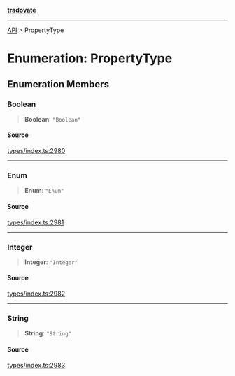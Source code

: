 [**tradovate**](../README.md)

***

[API](../API.md) > PropertyType

# Enumeration: PropertyType

## Enumeration Members

### Boolean

> **Boolean**: `"Boolean"`

#### Source

[types/index.ts:2980](https://github.com/cgilly2fast/tradovate-typescript/blob/b1caea5/src/types/index.ts#L2980)

***

### Enum

> **Enum**: `"Enum"`

#### Source

[types/index.ts:2981](https://github.com/cgilly2fast/tradovate-typescript/blob/b1caea5/src/types/index.ts#L2981)

***

### Integer

> **Integer**: `"Integer"`

#### Source

[types/index.ts:2982](https://github.com/cgilly2fast/tradovate-typescript/blob/b1caea5/src/types/index.ts#L2982)

***

### String

> **String**: `"String"`

#### Source

[types/index.ts:2983](https://github.com/cgilly2fast/tradovate-typescript/blob/b1caea5/src/types/index.ts#L2983)
